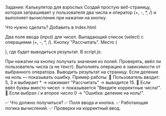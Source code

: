 Задание: Калькулятор для взрослых
Создай простую веб-страницу, которая запрашивает у пользователя два числа и оператор (+, -, *, /) и выполняет вычисление при нажатии на кнопку.

Что нужно сделать?
Добавить в index.html

Два поля ввода (input) для чисел.
Выпадающий список (select) с операциями (+, -, *, /).
Кнопку "Рассчитать".
Место (<p>), где будет выводиться результат.
В script.js:

При нажатии на кнопку получать значения из полей.
Проверять, ввёл ли пользователь числа (а не текст).
Выполнять операцию в зависимости от выбранного оператора.
Выводить результат на страницу.
Если деление на ноль — показывать ошибку.
Пример работы:
🔹 Пользователь вводит: 5, 3 и выбирает * → нажимает "Рассчитать" → выводится 15.
🔹 Если ввёл буквы вместо чисел → показывается "Введите корректные числа!".
🔹 Если выбрал / и второе число 0 → "Ошибка: деление на ноль!".

✅ Что должно получиться?
✅ Поля ввода и кнопка.
✅ Работающая логика вычислений.
✅ Проверки на корректный ввод.
